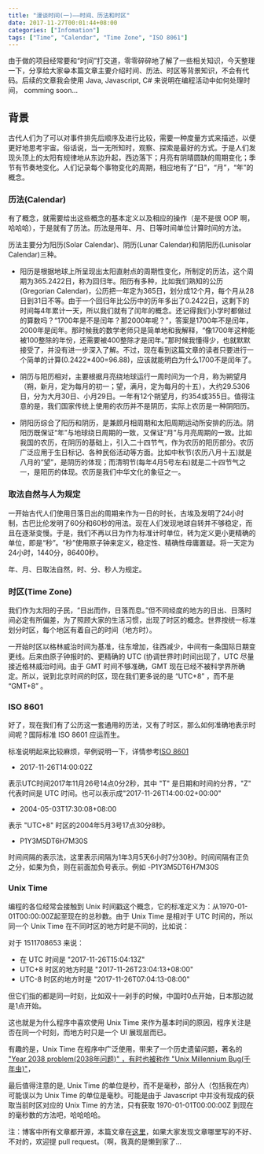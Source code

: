 ```yaml
---
title: "漫谈时间(一)——时间、历法和时区"
date: 2017-11-27T00:01:44+08:00
categories: ["Infomation"]
tags: ["Time", "Calendar", "Time Zone", "ISO 8061"]
---
```


由于做的项目经常要和“时间”打交道，零零碎碎地了解了一些相关知识，今天整理一下，分享给大家😁本篇文章主要介绍时间、历法、时区等背景知识，不会有代码。后续的文章我会使用 Java, Javascript, C# 来说明在编程活动中如何处理时间， comming soon...

## 背景
古代人们为了可以对事件排先后顺序及进行比较，需要一种度量方式来描述，以便更好地思考宇宙。俗话说，当一无所知时，观察、探索是最好的方式。于是人们发现头顶上的太阳有规律地从东边升起，西边落下；月亮有阴晴圆缺的周期变化；季节有节奏地变化。人们记录每个事物变化的周期，相应地有了“日”，“月”，“年”的概念。

### 历法(Calendar)
有了概念，就需要给出这些概念的基本定义以及相应的操作（是不是很 OOP 啊，哈哈哈），于是就有了历法。历法是用年、月、日等时间单位计算时间的方法。

历法主要分为阳历(Solar Calendar)、阴历(Lunar Calendar)和阴阳历(Lunisolar Calendar)三种。

* 阳历是根据地球上所呈现出太阳直射点的周期性变化，所制定的历法，这个周期为365.2422日，称为回归年。阳历有多种，比如我们熟知的公历(Gregorian Calendar)，公历把一年定为365日，划分成12个月，每个月从28日到31日不等。由于一个回归年比公历中的历年多出了0.2422日，这剩下的时间每4年累计一天，所以我们就有了闰年的概念。还记得我们小学时都做过的算数吗？“1700年是不是闰年？那2000年呢？”，答案是1700年不是闰年，2000年是闰年。那时候我的数学老师只是简单地和我解释，“像1700年这种能被100整除的年份，还需要被400整除才是闰年。”那时候我懂得少，也就默默接受了，并没有进一步深入了解。不过，现在看到这篇文章的读者只要进行一个简单的计算(0.2422*400=96.88)，应该就能明白为什么1700不是闰年了。

* 阴历与阳历相对，主要根据月亮绕地球运行一周时间为一个月，称为朔望月（朔，新月，定为每月的初一；望，满月，定为每月的十五），大约29.5306日，分为大月30日、小月29日。一年有12个朔望月，约354或355日。值得注意的是，我们国家传统上使用的农历并不是阴历，实际上农历是一种阴阳历。

* 阴阳历综合了阳历和阴历，是兼顾月相周期和太阳周期运动所安排的历法。阴阳历既保证“年”与地球绕日周期的一致，又保证“月”与月亮周期的一致。比如我国的农历，在阴历的基础上，引入二十四节气，作为农历的阳历部分。农历广泛应用于生日标记、各种民俗活动等方面。比如中秋节(农历八月十五)就是八月的“望”，是阴历的体现；而清明节(每年4月5号左右)就是二十四节气之一，是阳历的体现。农历是我们中华文化的象征之一。

### 取法自然与人为规定
一开始古代人们使用日落日出的周期来作为一日的时长，古埃及发明了24小时制，古巴比伦发明了60分和60秒的用法。现在人们发现地球自转并不够稳定，而且在逐渐变慢。于是，我们不再以日为作为标准计时单位，转为定义更小更精确的单位，即是“秒”。“秒”使用原子钟来定义，稳定性、精确性毋庸置疑。将一天定为24小时，1440分，86400秒。

年、月、日取法自然，时、分、秒人为规定。

### 时区(Time Zone)
我们作为太阳的子民，“日出而作，日落而息。”但不同经度的地方的日出、日落时间必定有所偏差，为了照顾大家的生活习惯，出现了时区的概念。世界按统一标准划分时区，每个地区有着自己的时间（地方时）。

一开始时区以格林威治时间为基准，往东增加，往西减少，中间有一条国际日期变更线。后来由原子钟报时的、更精确的 UTC (协调世界时)时间出现了，UTC 尽量接近格林威治时间。由于 GMT 时间不够准确，GMT 现在已经不被科学界所确定。所以，说到北京时间的时区，现在我们更多说的是 “UTC+8” ，而不是 “GMT+8” 。

### ISO 8601
好了，现在我们有了公历这一套通用的历法，又有了时区，那么如何准确地表示时间呢？国际标准 ISO 8601 应运而生。

标准说明起来比较麻烦，举例说明一下，详情参考[ISO 8601](https://en.wikipedia.org/wiki/ISO_8601)

+ 2017-11-26T14:00:02Z 

表示UTC时间2017年11月26号14点0分2秒，其中 "T" 是日期和时间的分界，"Z" 代表时间是 UTC 时间。也可以表示成"2017-11-26T14:00:02+00:00"

+ 2004-05-03T17:30:08+08:00 

表示 "UTC+8" 时区的2004年5月3号17点30分8秒。

+ P1Y3M5DT6H7M30S 

时间间隔的表示法，这里表示间隔为1年3月5天6小时7分30秒。时间间隔有正负之分，如果为负，则在前面加负号表示。例如 -P1Y3M5DT6H7M30S

### Unix Time
编程的各位经常会接触到 Unix 时间戳这个概念，它的标准定义为：从1970-01-01T00:00:00Z起至现在的总秒数。由于 Unix Time 是相对于 UTC 时间的，所以同一个 Unix Time 在不同时区的地方时是不同的，比如说：

对于 1511708653 来说：

+ 在 UTC 时间是 "2017-11-26T15:04:13Z"
+ UTC+8 时区的地方时是 "2017-11-26T23:04:13+08:00"
+ UTC-8 时区的地方时是 "2017-11-26T07:04:13-08:00"

但它们指的都是同一时刻，比如双十一剁手的时候，中国时0点开始，日本那边就是1点开始。

这也就是为什么程序中喜欢使用 Unix Time 来作为基本时间的原因，程序关注是否在同一个时刻，而地方时只是一个 UI 展现层而已。

有趣的是，Unix Time 在程序中广泛使用，带来了一个历史遗留问题，著名的 ["Year 2038 problem(2038年问题)" ，有时也被称作 "Unix Millennium Bug(千年虫)"](https://zh.wikipedia.org/wiki/2038年问题)，

最后值得注意的是, Unix Time 的单位是秒，而不是毫秒，部分人（包括我在内）可能误以为 Unix Time 的单位是毫秒。可能是由于 Javascript 中并没有现成的获取当前时区对应的 Unix Time 的方法，只有获取 1970-01-01T00:00:00Z 到现在的毫秒数的方法吧，哈哈哈哈。

注：博客中所有文章都开源，本篇文章在[这里](./漫谈时间(一)——时间、历法和时区.md)，如果大家发现文章哪里写的不好、不对的，欢迎提 pull request。（啊，我真的是懒到家了...







